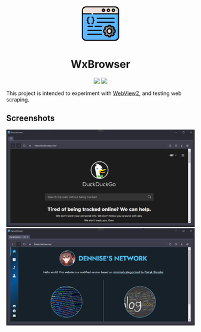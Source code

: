 <div align="center">

<img src="./.github/icon.png" width="100"/>

</div>

<h1 align="center">WxBrowser</h1>

<div align="center">

[![](https://img.shields.io/badge/Powered%20By-.NET-blue?logo=microsoft&style=flat-square)](https://dotnet.microsoft.com)
[![](https://img.shields.io/badge/Made%20With-Visual%20Studio-blue?logo=visual-studio&style=flat-square)](https://visualstudio.microsoft.com)

</div>

This project is intended to experiment with [WebView2](https://docs.microsoft.com/microsoft-edge/webview2), and testing web scraping.

## Screenshots

![](./.github/screenshots/0.png)
![](./.github/screenshots/1.png)